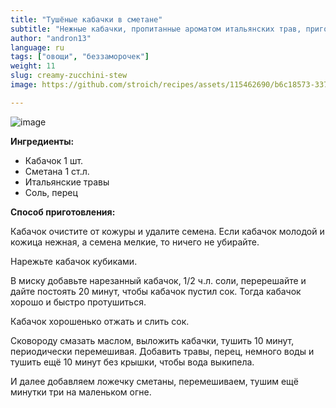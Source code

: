 ```yaml
---
title: "Тушёные кабачки в сметане"
subtitle: "Нежные кабачки, пропитанные ароматом итальянских трав, приготовленные в нежной сметанной подливке."
author: "andron13"
language: ru
tags: ["овощи", "беззаморочек"]
weight: 11
slug: creamy-zucchini-stew
image: https://github.com/stroich/recipes/assets/115462690/b6c18573-3375-4506-85f7-743e2ab0c405

---
```


![image](https://github.com/stroich/recipes/assets/115462690/b6c18573-3375-4506-85f7-743e2ab0c405)

**Ингредиенты:**

* Кабачок 1 шт.
* Сметана 1 ст.л.
* Итальянские травы
* Соль, перец



**Способ приготовления:**

Кабачок очистите от кожуры и удалите семена. Если кабачок молодой и кожица нежная, а семена мелкие, то ничего не убирайте.

Нарежьте кабачок кубиками.

В миску добавьте нарезанный кабачок, 1/2 ч.л. соли, перерешайте и дайте постоять 20 минут, чтобы кабачок пустил сок.
Тогда кабачок хорошо и быстро протушиться.

Кабачок хорошенько отжать и слить сок.

Сковороду смазать маслом, выложить кабачки, тушить 10 минут, периодически перемешивая.
Добавить травы, перец, немного воды и тушить ещё 10 минут без крышки, чтобы вода выкипела.

И далее добавляем ложечку сметаны, перемешиваем, тушим ещё минутки три на маленьком огне.
